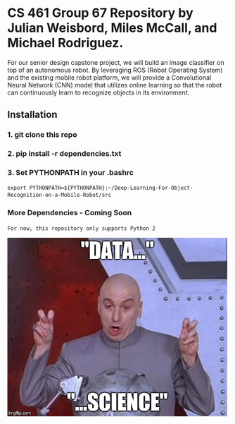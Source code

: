 # CS 461 Group 67 Repository by Julian Weisbord, Miles McCall, and Michael Rodriguez.

For our senior design capstone project, we will build an image classifier on top of an autonomous robot. By leveraging ROS (Robot Operating System) and the existing mobile robot platform, we will provide a Convolutional Neural Network (CNN) model that utilizes online learning so that the robot can continuously learn to recognize objects in its environment.

## Installation
### 1. git clone this repo
### 2. pip install -r dependencies.txt
### 3. Set PYTHONPATH in your .bashrc
    export PYTHONPATH=${PYTHONPATH}:~/Deep-Learning-For-Object-Recognition-on-a-Mobile-Robot/src
### More Dependencies - Coming Soon
    For now, this repository only supports Python 2
![Deep-Learning-For-Object-Recognition-on-a-Mobile-Robot-meme](https://raw.githubusercontent.com/julianweisbord/Deep-Learning-For-Object-Recognition-on-a-Mobile-Robot/master/imgs/meme.jpg)

